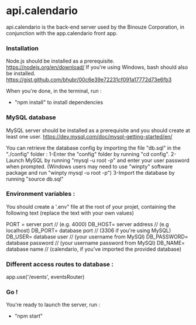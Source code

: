 # api.calendario

api.calendario is the back-end server used by the Binouze Corporation, in conjunction with the app.calendario front app.

### Installation

Node.js should be installed as a prerequisite.
https://nodejs.org/en/download/
If you're using Windows, bash should also be installed.
https://gist.github.com/bhubr/00c6e39e72231cf091a17772d73e6fb3

When you're done, in the terminal, run :

- "npm install" to install dependencies

### MySQL database

MySQL server should be installed as a prerequisite and you should create at least one user.
https://dev.mysql.com/doc/mysql-getting-started/en/

You can retrieve the database config by importing the file "db.sql" in the "./config" folder :
1-Enter the "config" folder by running "cd config".
2-Launch MySQL by running "mysql -u root -p" and enter your user password when prompted.
(Windows users may need to use "winpty" software package and run "winpty mysql -u root -p")
3-Import the database by running "source db.sql"

### Environment variables :

You should create a '.env" file at the root of your projet, containing the following text (replace the text with your own values)

PORT = server port // (e.g. 4000)
DB_HOST= server address // (e.g localhost)
DB_PORT= database port // (3306 if you're using MySQL)
DB_USER= database user // (your username from MySQl)
DB_PASSWORD= database password // (your username password from MySQl)
DB_NAME= database name // (calendario, if you've imported the provided database)

### Different access routes to database :

app.use('/events', eventsRouter)

### Go !

You're ready to launch the server, run :

- "npm start"
